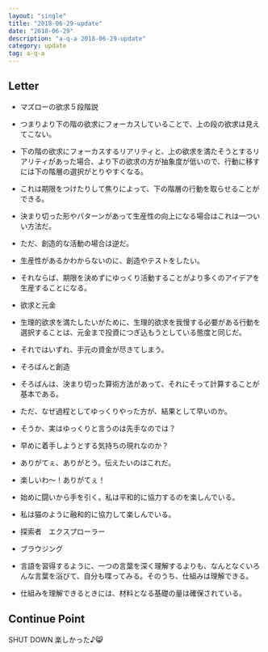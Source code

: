 ```yaml
---
layout: "single"
title: "2018-06-29-update"
date: "2018-06-29"
description: "a-q-a 2018-06-29-update"
category: update
tag: a-q-a
---
```


## Letter
- マズローの欲求５段階説
- つまりより下の階の欲求にフォーカスしていることで、上の段の欲求は見えてこない。
- 下の階の欲求にフォーカスするリアリティと、上の欲求を満たそうとするリアリティがあった場合、より下の欲求の方が抽象度が低いので、行動に移すには下の階層の選択がとりやすくなる。
- これは期限をつけたりして焦りによって、下の階層の行動を取らせることができる。

- 決まり切った形やパターンがあって生産性の向上になる場合はこれは一ついい方法だ。
- ただ、創造的な活動の場合は逆だ。
- 生産性があるかわからないのに、創造やテストをしたい。
- それならば、期限を決めずにゆっくり活動することがより多くのアイデアを生産することになる。

- 欲求と元金
- 生理的欲求を満たしたいがために、生理的欲求を我慢する必要がある行動を選択することは、元金まで投資につぎ込もうとしている態度と同じだ。
- それではいずれ、手元の資金が尽きてしまう。

- そろばんと創造
- そろばんは、決まり切った算術方法があって、それにそって計算することが基本である。
- ただ、なぜ過程としてゆっくりやった方が、結果として早いのか。
- そうか、実はゆっくりと言うのは先手なのでは？
- 早めに着手しようとする気持ちの現れなのか？

- ありがてぇ、ありがとう。伝えたいのはこれだ。
- 楽しいわ〜！ありがてぇ！

- 始めに闘いから手を引く。私は平和的に協力するのを楽しんでいる。
- 私は猫のように融和的に協力して楽しんでいる。

- 探索者　エクスプローラー
- ブラウジング

- 言語を習得するように、一つの言葉を深く理解するよりも、なんとなくいろんな言葉を浴びて、自分も喋ってみる。そのうち、仕組みは理解できる。
- 仕組みを理解できるときには、材料となる基礎の量は確保されている。
## Continue Point

SHUT DOWN
楽しかった♪:smile_cat:
